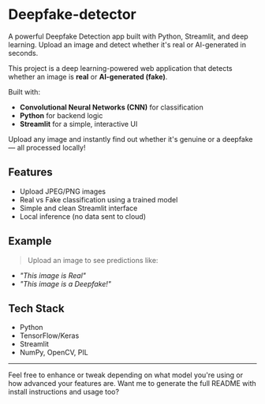 # Deepfake-detector
A powerful Deepfake Detection app built with Python, Streamlit, and deep learning. Upload an image and detect whether it's real or AI-generated in seconds.

This project is a deep learning-powered web application that detects whether an image is **real** or **AI-generated (fake)**.

Built with:
- **Convolutional Neural Networks (CNN)** for classification
- **Python** for backend logic
- **Streamlit** for a simple, interactive UI

Upload any image and instantly find out whether it's genuine or a deepfake — all processed locally!

##  Features

- Upload JPEG/PNG images
- Real vs Fake classification using a trained model
- Simple and clean Streamlit interface
- Local inference (no data sent to cloud)

##  Example

> Upload an image to see predictions like:
-  *"This image is Real"*
-  *"This image is a Deepfake!"*

##  Tech Stack

- Python
- TensorFlow/Keras
- Streamlit
- NumPy, OpenCV, PIL

---

Feel free to enhance or tweak depending on what model you're using or how advanced your features are. Want me to generate the full README with install instructions and usage too?
